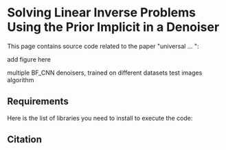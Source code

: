 # Solving Linear Inverse Problems Using the Prior Implicit in a Denoiser

This page contains source code related to the paper "universal ... ": 

add figure here

multiple BF_CNN denoisers, trained on different datasets
test images 
algorithm 

## Requirements 
Here is the list of libraries you need to install to execute the code:


## Citation

